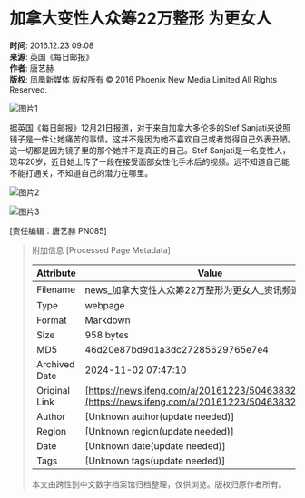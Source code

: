 # 加拿大变性人众筹22万整形 为更女人

**时间**: 2016.12.23 09:08  
**来源**: 英国《每日邮报》  
**作者**: 唐艺赫  
**版权**: 凤凰新媒体 版权所有 © 2016 Phoenix New Media Limited All Rights Reserved.

![图片1](http://p1.ifengimg.com/a/2016_52/f5addfdcc3c6ce5_size36_w634_h356.jpg)

据英国《每日邮报》12月21日报道，对于来自加拿大多伦多的Stef Sanjati来说照镜子是一件让她痛苦的事情。这并不是因为她不喜欢自己或者觉得自己外表丑陋。这一切都是因为镜子里的那个她并不是真正的自己。Stef Sanjati是一名变性人，现年20岁，近日她上传了一段在接受面部女性化手术后的视频。远不知道自己能不能打通关，不知道自己的潜力在哪里。

![图片2](https://c1.ifengimg.com/mappa1x1/2017/07/27/1x1.gif)

![图片3](https://c1.ifengimg.com/mappa1x1/2017/07/27/1x1.gif)

[责任编辑：唐艺赫 PN085]

> 附加信息 [Processed Page Metadata]
>
> | Attribute       | Value                                  |
> |-----------------|----------------------------------------|
> | Filename        | news_加拿大变性人众筹22万整形为更女人_资讯频道.md                             |
> | Type            | webpage                                 |
> | Format          | Markdown                               |
> | Size            | 958 bytes                           |
> | MD5             | 46d20e87bd9d1a3dc27285629765e7e4                                  |
> | Archived Date   | 2024-11-02 07:47:10                             |
> | Original Link   | [https://news.ifeng.com/a/20161223/50463832_0.shtml](https://news.ifeng.com/a/20161223/50463832_0.shtml)                         |
> | Author          | [Unknown author(update needed)]                              |
> | Region          | [Unknown region(update needed)]                              |
> | Date            | [Unknown date(update needed)]                                 |
> | Tags            | [Unknown tags(update needed)]                                 |
>
> 本文由跨性别中文数字档案馆归档整理，仅供浏览。版权归原作者所有。
>